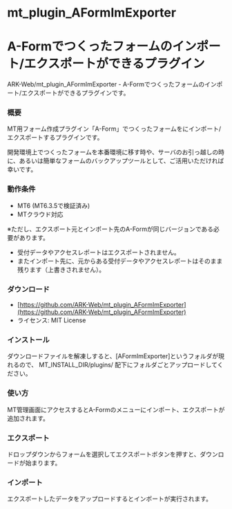 # mt_plugin_AFormImExporter
A-Formでつくったフォームのインポート/エクスポートができるプラグイン
====

ARK-Web/mt_plugin_AFormImExporter - A-Formでつくったフォームのインポート/エクスポートができるプラグインです。

### 概要

MT用フォーム作成プラグイン「A-Form」でつくったフォームをにインポート/エクスポートするプラグインです。

開発環境上でつくったフォームを本番環境に移す時や、サーバのお引っ越しの時に、あるいは簡単なフォームのバックアップツールとして、ご活用いただければ幸いです。


### 動作条件

* MT6 (MT6.3.5で検証済み)
* MTクラウド対応

※ただし、エクスポート元とインポート先のA-Formが同じバージョンである必要があります。

* 受付データやアクセスレポートはエクスポートされません。
* またインポート先に、元からある受付データやアクセスレポートはそのまま残ります（上書きされません）。


### ダウンロード

* [https://github.com/ARK-Web/mt_plugin_AFormImExporter](https://github.com/ARK-Web/mt_plugin_AFormImExporter)
* ライセンス: MIT License


### インストール

ダウンロードファイルを解凍しすると、[AFormImExporter]というフォルダが現れるので、
MT_INSTALL_DIR/plugins/ 配下にフォルダごとアップロードしてください。


### 使い方

MT管理画面にアクセスするとA-Formのメニューにインポート、エクスポートが追加されます。


### エクスポート

ドロップダウンからフォームを選択してエクスポートボタンを押すと、ダウンロードが始まります。


### インポート

エクスポートしたデータをアップロードするとインポートが実行されます。

